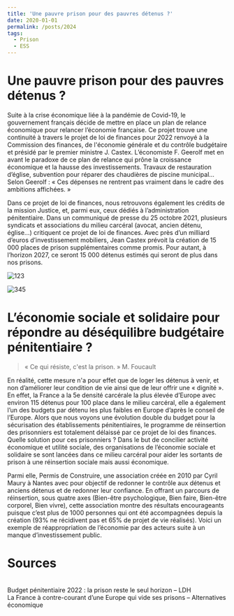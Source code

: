 ```yaml
---
title: 'Une pauvre prison pour des pauvres détenus ?'
date: 2020-01-01
permalink: /posts/2024
tags:
  - Prison
  - ESS
---
```


Une pauvre prison pour des pauvres détenus ?
======
Suite à la crise économique liée à la pandémie de Covid-19, le gouvernement français décide de mettre en place un plan de relance économique pour relancer l’économie française. Ce projet trouve une continuité à travers le projet de loi de finances pour 2022 renvoyé à la Commission des finances, de l'économie générale et du contrôle budgétaire et présidé par le premier ministre J. Castex. L’économiste F. Geerolf met en avant le paradoxe de ce plan de relance qui prône la croissance économique et la hausse des investissements. Travaux de restauration d’église, subvention pour réparer des chaudières de piscine municipal…Selon Geerolf : « Ces dépenses ne rentrent pas vraiment dans le cadre des ambitions affichées. »

Dans ce projet de loi de finances, nous retrouvons également les crédits de la mission Justice, et, parmi eux, ceux dédiés à l’administration pénitentiaire. Dans un communiqué de presse du 25 octobre 2021, plusieurs syndicats et associations du milieu carcéral (avocat, ancien détenu, église…) critiquent ce projet de loi de finances. Avec près d’un milliard d’euros d’investissement mobiliers, Jean Castex prévoit la création de 15 000 places de prison supplémentaires comme promis. Pour autant, à l’horizon 2027, ce seront 15 000 détenus estimés qui seront de plus dans nos prisons. 

![123](/sihao.li/images/123.png)

![345](/sihao.li/images/345.png)

L’économie sociale et solidaire pour répondre au déséquilibre budgétaire pénitentiaire ?
======
> « Ce qui résiste, c'est la prison. » M. Foucault 


En réalité, cette mesure n'a pour effet que de loger les détenus à venir, et non d’améliorer leur condition de vie ainsi que de leur offrir une « dignité ». En effet, la France a la 5e densité carcérale la plus élevée d’Europe avec environ 115 détenus pour 100 place dans le milieu carcéral, elle a également l’un des budgets par détenu les plus faibles en Europe d’après le conseil de l’Europe. Alors que nous voyons une évolution double du budget pour la sécurisation des établissements pénitentiaires, le programme de réinsertion des prisonniers est totalement délaissé par ce projet de loi des finances. Quelle solution pour ces prisonniers ? Dans le but de concilier activité économique et utilité sociale, des organisations de l’économie sociale et solidaire se sont lancées dans ce milieu carcéral pour aider les sortants de prison à une réinsertion sociale mais aussi économique.

Parmi elle, Permis de Construire, une association créée en 2010 par Cyril Maury à Nantes avec pour objectif de redonner le contrôle aux détenus et anciens détenus et de redonner leur confiance. En offrant un parcours de réinsertion, sous quatre axes (Bien-être psychologique, Bien faire, Bien-être corporel, Bien vivre), cette association montre des résultats encourageants puisque c’est plus de 1000 personnes qui ont été accompagnées depuis la création (93% ne récidivent pas et 65% de projet de vie réalisés). Voici un exemple de réappropriation de l’économie par des acteurs suite à un manque d’investissement public.

Sources
======
<br/>Budget pénitentiaire 2022 : la prison reste le seul horizon – LDH
<br/>La France à contre-courant d’une Europe qui vide ses prisons – Alternatives économique
